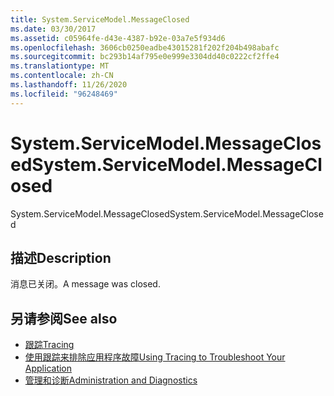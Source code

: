```yaml
---
title: System.ServiceModel.MessageClosed
ms.date: 03/30/2017
ms.assetid: c05964fe-d43e-4387-b92e-03a7e5f934d6
ms.openlocfilehash: 3606cb0250eadbe43015281f202f204b498abafc
ms.sourcegitcommit: bc293b14af795e0e999e3304dd40c0222cf2ffe4
ms.translationtype: MT
ms.contentlocale: zh-CN
ms.lasthandoff: 11/26/2020
ms.locfileid: "96248469"
---
```

# <a name="systemservicemodelmessageclosed"></a><span data-ttu-id="7c48a-102">System.ServiceModel.MessageClosed</span><span class="sxs-lookup"><span data-stu-id="7c48a-102">System.ServiceModel.MessageClosed</span></span>

<span data-ttu-id="7c48a-103">System.ServiceModel.MessageClosed</span><span class="sxs-lookup"><span data-stu-id="7c48a-103">System.ServiceModel.MessageClosed</span></span>  
  
## <a name="description"></a><span data-ttu-id="7c48a-104">描述</span><span class="sxs-lookup"><span data-stu-id="7c48a-104">Description</span></span>  

 <span data-ttu-id="7c48a-105">消息已关闭。</span><span class="sxs-lookup"><span data-stu-id="7c48a-105">A message was closed.</span></span>  
  
## <a name="see-also"></a><span data-ttu-id="7c48a-106">另请参阅</span><span class="sxs-lookup"><span data-stu-id="7c48a-106">See also</span></span>

- [<span data-ttu-id="7c48a-107">跟踪</span><span class="sxs-lookup"><span data-stu-id="7c48a-107">Tracing</span></span>](index.md)
- [<span data-ttu-id="7c48a-108">使用跟踪来排除应用程序故障</span><span class="sxs-lookup"><span data-stu-id="7c48a-108">Using Tracing to Troubleshoot Your Application</span></span>](using-tracing-to-troubleshoot-your-application.md)
- [<span data-ttu-id="7c48a-109">管理和诊断</span><span class="sxs-lookup"><span data-stu-id="7c48a-109">Administration and Diagnostics</span></span>](../index.md)
